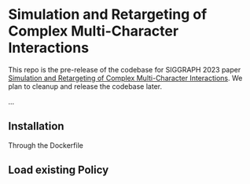 # Simulation and Retargeting of Complex Multi-Character Interactions
This repo is the pre-release of the codebase for SIGGRAPH 2023 paper [Simulation and Retargeting of Complex Multi-Character
Interactions](https://arxiv.org/pdf/2305.20041.pdf). We plan to cleanup and release the codebase later. 

...

## Installation
Through the Dockerfile

## Load existing Policy
